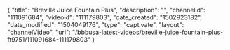 {
    "title": "Breville Juice Fountain Plus",
    "description": "",
    "channelid": "111091684",
    "videoid": "111179803",
    "date_created": "1502923182",
    "date_modified": "1504049176",
    "type": "captivate",
    "layout": "channelVideo",
    "url": "\/bbbusa-latest-videos\/breville-juice-fountain-plus-ft9751\/111091684-111179803"
}